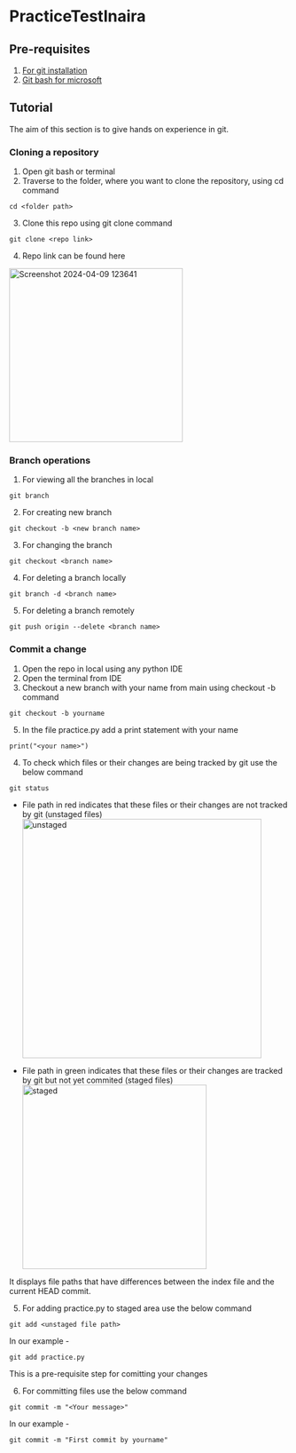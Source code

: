 # PracticeTestInaira
## Pre-requisites
1. [For git installation](https://learn.microsoft.com/en-us/devops/develop/git/install-and-set-up-git)
2. [Git bash for microsoft](https://www.gitkraken.com/blog/what-is-git-bash)

## Tutorial
The aim of this section is to give hands on experience in git. 
### Cloning a repository
1. Open git bash or terminal
2. Traverse to the folder, where you want to clone the repository, using cd command
```
cd <folder path>
```
3. Clone this repo using git clone command
```
git clone <repo link>
```
4. Repo link can be found here
<img width="313" alt="Screenshot 2024-04-09 123641" src="https://github.com/sayandbinaira/PracticeTestInaira/assets/137031724/895e28a3-9b25-4a91-9d0c-f010349715dc">

### Branch operations
1. For viewing all the branches in local
```
git branch
```
2. For creating new branch
```
git checkout -b <new branch name>
```
3. For changing the branch
```
git checkout <branch name>
```
4. For deleting a branch locally
```
git branch -d <branch name>
```
5. For deleting a branch remotely
```
git push origin --delete <branch name>
```

### Commit a change
1. Open the repo in local using any python IDE
2. Open the terminal from IDE
3. Checkout a new branch with your name from main using checkout -b command
```
git checkout -b yourname
```
5. In the file practice.py add a print statement with your name
```
print("<your name>")
```
4. To check which files or their changes are being tracked by git use the below command
```
git status
```
 - File path in red indicates that these files or their changes are not tracked by git (unstaged files)
   <img width="431" alt="unstaged" src="https://github.com/sayandbinaira/PracticeTestInaira/assets/137031724/8082ac16-e04c-4b7b-b9db-185c890ac0af">

 - File path in green indicates that these files or their changes are tracked by git but not yet commited (staged files)
   <img width="332" alt="staged" src="https://github.com/sayandbinaira/PracticeTestInaira/assets/137031724/400a8cf8-333b-4aa8-a350-10dcb81e4ed2">

It displays file paths that have differences between the index file and the current HEAD commit.

5. For adding practice.py to staged area use the below command
```
git add <unstaged file path>
```
In our example -  
```
git add practice.py
```
This is a pre-requisite step for comitting your changes


6. For committing files use the below command
```
git commit -m "<Your message>"
```
In our example - 
```
git commit -m "First commit by yourname"
```


   
